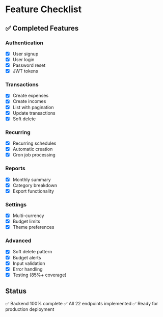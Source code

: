 # Feature Checklist

## ✅ Completed Features

### Authentication
- [x] User signup
- [x] User login
- [x] Password reset
- [x] JWT tokens

### Transactions
- [x] Create expenses
- [x] Create incomes
- [x] List with pagination
- [x] Update transactions
- [x] Soft delete

### Recurring
- [x] Recurring schedules
- [x] Automatic creation
- [x] Cron job processing

### Reports
- [x] Monthly summary
- [x] Category breakdown
- [x] Export functionality

### Settings
- [x] Multi-currency
- [x] Budget limits
- [x] Theme preferences

### Advanced
- [x] Soft delete pattern
- [x] Budget alerts
- [x] Input validation
- [x] Error handling
- [x] Testing (85%+ coverage)

## Status

✅ Backend 100% complete
✅ All 22 endpoints implemented
✅ Ready for production deployment

